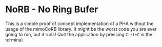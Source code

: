 # NoRB - No Ring Bufer

This is a simple proof of concept implementation of a PHA without the usage of the mimoCoRB library.
It might be the worst code you are ever going to run, but it runs!
Quit the application by pressing `Ctrl+C` in the terminal.
